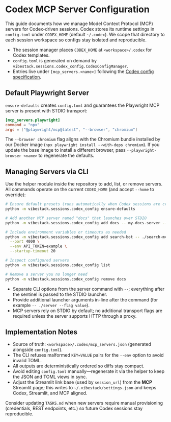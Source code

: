 # Codex MCP Server Configuration

This guide documents how we manage Model Context Protocol (MCP) servers for Codex-driven sessions. Codex stores its runtime settings in `config.toml` under `CODEX_HOME` (default `~/.codex`). We scope that directory to each session workspace so configs stay isolated and reproducible.

- The session manager places `CODEX_HOME` at `<workspace>/.codex` for Codex templates.
- `config.toml` is generated on demand by `vibestack.sessions.codex_config.CodexConfigManager`.
- Entries live under `[mcp_servers.<name>]` following the [Codex config specification](https://github.com/openai/codex/blob/main/docs/config.md#mcp_servers).

## Default Playwright Server

`ensure-defaults` creates `config.toml` and guarantees the Playwright MCP server is present with STDIO transport:

```toml
[mcp_servers.playwright]
command = "npx"
args = ["@playwright/mcp@latest", "--browser", "chromium"]
```

The `--browser chromium` flag aligns with the Chromium bundle installed by our Docker image (`npx playwright install --with-deps chromium`). If you update the base image to install a different browser, pass `--playwright-browser <name>` to regenerate the defaults.

## Managing Servers via CLI

Use the helper module inside the repository to add, list, or remove servers. All commands operate on the current `CODEX_HOME` (and accept `--home` to override):

```bash
# Ensure default presets (runs automatically when Codex sessions are created)
python -m vibestack.sessions.codex_config ensure-defaults

# Add another MCP server named "docs" that launches over STDIO
python -m vibestack.sessions.codex_config add docs -- my-docs-server --flag value

# Include environment variables or timeouts as needed
python -m vibestack.sessions.codex_config add search-bot -- ./search-mcp \
  --port 4000 \
  --env API_TOKEN=example \
  --startup-timeout 20

# Inspect configured servers
python -m vibestack.sessions.codex_config list

# Remove a server you no longer need
python -m vibestack.sessions.codex_config remove docs
```

- Separate CLI options from the server command with `--`; everything after the sentinel is passed to the STDIO launcher.
- Provide additional launcher arguments in-line after the command (for example `-- ./server --flag value`).
- MCP servers rely on STDIO by default; no additional transport flags are required unless the server supports HTTP through a proxy.

## Implementation Notes

- Source of truth: `<workspace>/.codex/mcp_servers.json` (generated alongside `config.toml`).
- The CLI refuses malformed `KEY=VALUE` pairs for the `--env` option to avoid invalid TOML.
- All outputs are deterministically ordered so diffs stay compact.
- Avoid editing `config.toml` manually—regenerate it via the helper to keep the JSON and TOML views in sync.
- Adjust the Streamlit link base (used by `session_url`) from the **MCP** Streamlit page; this writes to `~/.vibestack/settings.json` and keeps Codex, Streamlit, and MCP aligned.

Consider updating `TASKS.md` when new servers require manual provisioning (credentials, REST endpoints, etc.) so future Codex sessions stay reproducible.
